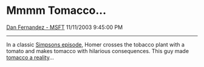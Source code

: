 <div id="page">

# Mmmm Tomacco...

[Dan Fernandez -
MSFT](https://social.msdn.microsoft.com/profile/Dan%20Fernandez%20-%20MSFT)
11/11/2003 9:45:00 PM

-----

<div id="content">

In a classic [Simpsons
episode](http://www.thesimpsons.com/episode_guide/1105.htm), Homer
crosses the tobacco plant with a tomato and makes tomacco with hilarious
consequences. This guy made [tomacco a
reality](http://www.wired.com/news/medtech/0,1286,61091,00.html%20)...

 

 

 

</div>

</div>
